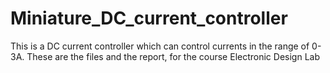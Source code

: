 # Miniature_DC_current_controller
This is a DC current controller which can control currents in the range of 0-3A. These are the files and the report, for the course Electronic Design Lab
